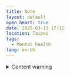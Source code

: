 ```yaml
---
title: Note
layout: default
open_heart: true
date: 2025-03-13 17:12
location: Taipei
tags: 
  - Mental health
lang: en-US
---
```


<details><summary>Content warning</summary>

It would probably help if I am not alone now. I thought about asking someone to meet but I am waiting for a delivery and I don’t want them to come over.

Heart just ached at the thought of how much my money can help people once they are inherited according to my will. Like it makes so much sense. 

I assume they’ll probably respect the monthly donations I’ve set up which I might cancel. If I wasn’t around they will be here to stay.

I just informed a friend that this is ongoing. What if there’s a push notification thing so I don’t even need to think about want to say?

“Hey. FYI _____ just thought about committing suicide. __ days, resetting.”

Do you think this would pass app store’s content guideline?

</details>
